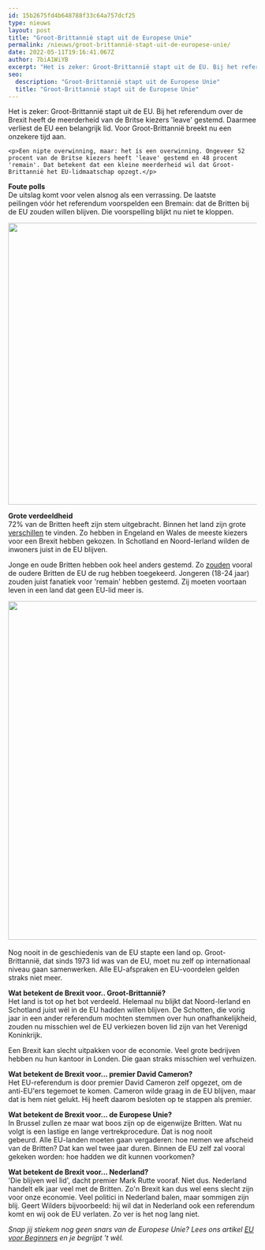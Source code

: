 ```yaml
---
id: 15b2675fd4b648788f33c64a757dcf25
type: nieuws
layout: post
title: "Groot-Brittannië stapt uit de Europese Unie"
permalink: /nieuws/groot-brittannië-stapt-uit-de-europese-unie/
date: 2022-05-11T19:16:41.067Z
author: 7biA1WiYB
excerpt: "Het is zeker: Groot-Brittannië stapt uit de EU. Bij het referendum over de Brexit heeft de meerderheid van de Britse kiezers 'leave' gestemd. Daarmee verliest de EU een belangrijk lid. Voor Groot-Brittannië breekt nu een onzekere tijd aan.  "
seo:
  description: "Groot-Brittannië stapt uit de Europese Unie"
  title: "Groot-Brittannië stapt uit de Europese Unie"
---
```

Het is zeker: Groot-Brittannië stapt uit de EU. Bij het referendum over de Brexit heeft de meerderheid van de Britse kiezers 'leave' gestemd. Daarmee verliest de EU een belangrijk lid. Voor Groot-Brittannië breekt nu een onzekere tijd aan.  

    <p>Een nipte overwinning, maar: het ís een overwinning. Ongeveer 52 procent van de Britse kiezers heeft 'leave' gestemd en 48 procent 'remain'. Dat betekent dat een kleine meerderheid wil dat Groot-Brittannië het EU-lidmaatschap opzegt.</p>
<p><strong>Foute polls</strong><br>De uitslag komt voor velen alsnog als een verrassing. De laatste peilingen vóór het referendum voorspelden een Bremain: dat de Britten bij de EU zouden willen blijven. Die voorspelling blijkt nu niet te kloppen.</p>
<p><div class="media media-element-container media-default"><div id="file-19837" class="file file-image file-image-png">

        
  
  <div class="content">
    <img title="Beeld: AFP" height="570" width="1129" class="media-element file-default" src="https://original.sevendays.nl/sites/default/files/Schermafbeelding%202016-06-24%20om%2006.49.50.png" alt="">  </div>

  
</div>
</div>
<p><strong>Grote verdeeldheid</strong><br>72% van de Britten heeft zijn stem uitgebracht. Binnen het land zijn grote <a href="http://www.bbc.com/news/politics/eu_referendum/results/local/a" target="_blank">verschillen</a> te vinden. Zo hebben in Engeland en Wales de meeste kiezers voor een Brexit hebben gekozen. In Schotland en Noord-Ierland wilden de inwoners juist in de EU blijven.</p>
<p>Jonge en oude Britten hebben ook heel anders gestemd. Zo <a href="https://twitter.com/Khanoisseur/status/746191314870403074" target="_blank">zouden</a> vooral de oudere Britten de EU de rug hebben toegekeerd. Jongeren (18-24 jaar) zouden juist fanatiek voor 'remain' hebben gestemd. Zij moeten voortaan leven in een land dat geen EU-lid meer is. </p>
<p><div class="media media-element-container media-default"><div id="file-19838" class="file file-image file-image-png">

        
  
  <div class="content">
    <img title="Beeld: ANP" height="685" width="1391" class="media-element file-default" src="https://original.sevendays.nl/sites/default/files/Schermafbeelding%202016-06-24%20om%2006.52.31.png" alt="">  </div>

  
</div>
</div><br>Nog nooit in de geschiedenis van de EU stapte een land op. Groot-Brittannië, dat sinds 1973 lid was van de EU, moet nu zelf op internationaal niveau gaan samenwerken. Alle EU-afspraken en EU-voordelen gelden straks niet meer.
<p><strong>Wat betekent de Brexit voor.. Groot-Brittannië?</strong><br>Het land is tot op het bot verdeeld. Helemaal nu blijkt dat Noord-Ierland en Schotland juist wél in de EU hadden willen blijven. De Schotten, die vorig jaar in een ander referendum mochten stemmen over hun onafhankelijkheid, zouden nu misschien wel de EU verkiezen boven lid zijn van het Verenigd Koninkrijk.</p>
<p>Een Brexit kan slecht uitpakken voor de economie. Veel grote bedrijven hebben nu hun kantoor in Londen. Die gaan straks misschien wel verhuizen.</p>
<p><strong>Wat betekent de Brexit voor... premier David Cameron?</strong><br>Het EU-referendum is door premier David Cameron zelf opgezet, om de anti-EU'ers tegemoet te komen. Cameron wilde graag in de EU blijven, maar dat is hem niet gelukt. Hij heeft daarom besloten op te stappen als premier.</p>
<p><strong>Wat betekent de Brexit voor... de Europese Unie?</strong><br>In Brussel zullen ze maar wat boos zijn op de eigenwijze Britten. Wat nu volgt is een lastige en lange vertrekprocedure. Dat is nog nooit gebeurd. Alle EU-landen moeten gaan vergaderen: hoe nemen we afscheid van de Britten? Dat kan wel twee jaar duren. Binnen de EU zelf zal vooral gekeken worden: hoe hadden we dit kunnen voorkomen?</p>
<p><strong>Wat betekent de Brexit voor... Nederland?</strong><br>'Die blijven wel lid', dacht premier Mark Rutte vooraf. Niet dus. Nederland handelt elk jaar veel met de Britten. Zo'n Brexit kan dus wel eens slecht zijn voor onze economie. Veel politici in Nederland balen, maar sommigen zijn blij. Geert Wilders bijvoorbeeld: hij wil dat in Nederland ook een referendum komt en wij ook de EU verlaten. Zo ver is het nog lang niet. </p>
<p><em>Snap jij stiekem nog geen snars van de Europese Unie? Lees ons artikel <a href="https://original.sevendays.nl/nieuws/de-europese-unie-voor-beginners">EU voor Beginners</a> en je begrijpt 't wèl.</em></p>  

